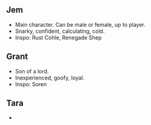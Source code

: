 ## Jem

- Main character. Can be male or female, up to player.
- Snarky, confident, calculating, cold.
- Inspo: Rust Cohle, Renegade Shep

## Grant

- Son of a lord.
- Inexperienced, goofy, loyal.
- Inspo: Soren

## Tara

- 